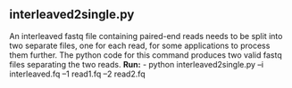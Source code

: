 ## interleaved2single.py
An interleaved fastq file containing paired-end reads needs to be split into two separate files, one for each read, for some applications to process them further. The python code for this command produces two valid fastq files separating the two reads. 
**Run:** - python interleaved2single.py –i interleaved.fq –1 read1.fq –2 read2.fq




